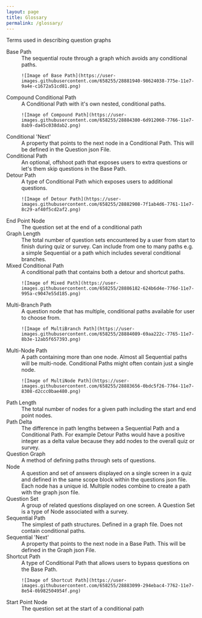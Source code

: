 ```yaml
---
layout: page
title: Glossary
permalink: /glossary/
---
```


<p>Terms used in describing question graphs</p>

<dl>
  <dt>Base Path</dt>
  <dd>
    The sequential route through a graph which avoids any conditional paths.

    ![Image of Base Path](https://user-images.githubusercontent.com/658255/28881940-98624038-775e-11e7-9a4e-c1672a51cd81.png)
  </dd>

  <dt>Compound Conditional Path</dt>
  <dd>
    A Conditional Path with it's own nested, conditional paths.

    ![Image of Compound Path](https://user-images.githubusercontent.com/658255/28884380-6d912060-7766-11e7-8ab9-da45c038dab2.png)
  </dd>

  <dt>Conditional 'Next'</dt>
  <dd>
    A property that points to the next node in a Conditional Path. This will be defined in the Question json File.
  </dd>

  <dt>Conditional Path</dt>
  <dd>
    An optional, offshoot path that exposes users to extra questions or let's them skip questions in the Base Path.
  </dd>

  <dt>Detour Path</dt>
  <dd>
    A type of Conditional Path which exposes users to additional questions.

    ![Image of Detour Path](https://user-images.githubusercontent.com/658255/28882908-7f1ab4d6-7761-11e7-8c29-af40f5cd2af2.png)
  </dd>

  <dt>End Point Node</dt>
  <dd>
    The question set at the end of a conditional path
  </dd>

  <dt>Graph Length</dt>
  <dd>
    The total number of question sets encountered by a user from start to finish during quiz or survey. Can include from one to many paths e.g. a simple Sequential or a path which includes several conditional branches.
  </dd>

  <dt>Mixed Conditional Path</dt>
  <dd>
    A conditional path that contains both a detour and shortcut paths.

    ![Image of Mixed Path](https://user-images.githubusercontent.com/658255/28886182-624b6d4e-776d-11e7-995a-c9047e55d185.png)
  </dd>

  <dt>Multi-Branch Path</dt>
  <dd>
    A question node that has multiple, conditional paths available for user to choose from.

    ![Image of MultiBranch Path](https://user-images.githubusercontent.com/658255/28884089-69aa222c-7765-11e7-8b3e-12ab5f657393.png)
  </dd>

  <dt>Multi-Node Path</dt>
  <dd>
    A path containing more than one node. Almost all Sequential paths will be multi-node. Conditional Paths might often contain just a single node.

    ![Image of MultiNode Path](https://user-images.githubusercontent.com/658255/28883656-0bdc5f26-7764-11e7-8308-d2ccc0bae480.png)
  </dd>

  <dt>Path Length</dt>
  <dd>
    The total number of nodes for a given path including the start and end point nodes.
  </dd>

  <dt>Path Delta</dt>
  <dd>
    The difference in path lengths between a Sequential Path and a Conditional Path. For example Detour Paths would have a positive integer as a delta value because they add nodes to the overall quiz or survey.
  </dd>

  <dt>Question Graph</dt>
  <dd>
    A method of defining paths through sets of questions.
  </dd>

  <dt>Node</dt>
  <dd>
  A question and set of answers displayed on a single screen in a quiz and defined in the same scope block within the questions json file. Each node has a unique id. Multiple nodes combine to create a path with the graph json file.
  </dd>

  <dt>Question Set</dt>
  <dd>
    A group of related questions displayed on one screen. A Question Set is a type of Node associated with a survey.
  </dd>

  <dt>Sequential Path</dt>
  <dd>
    The simplest of path structures. Defined in a graph file. Does not contain conditional paths.
  </dd>

  <dt>Sequential 'Next'</dt>
  <dd>
    A property that points to the next node in a Base Path. This will be defined in the Graph json File.
  </dd>

  <dt>Shortcut Path</dt>
  <dd>
    A type of Conditional Path that allows users to bypass questions on the Base Path.

    ![Image of Shortcut Path](https://user-images.githubusercontent.com/658255/28883099-294ebac4-7762-11e7-8e54-0b982504954f.png)
  </dd>

  <dt>Start Point Node</dt>
  <dd>
    The question set at the start of a conditional path
  </dd>

</dl>
